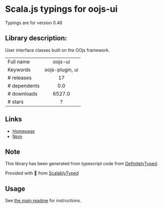 
# Scala.js typings for oojs-ui

Typings are for version 0.46

## Library description:
User interface classes built on the OOjs framework.

|                    |                 |
| ------------------ | :-------------: |
| Full name          | oojs-ui |
| Keywords           | oojs-plugin, ui |
| # releases         | 17 |
| # dependents       | 0.0 |
| # downloads        | 6527.0 |
| # stars            | ? |

## Links
- [Homepage](https://www.mediawiki.org/wiki/OOUI)
- [Npm](https://www.npmjs.com/package/oojs-ui)
    


## Note
This library has been generated from typescript code from [DefinitelyTyped](https://definitelytyped.org).

Provided with :purple_heart: from [ScalablyTyped](https://github.com/oyvindberg/ScalablyTyped)

## Usage
See [the main readme](../../readme.md) for instructions.


